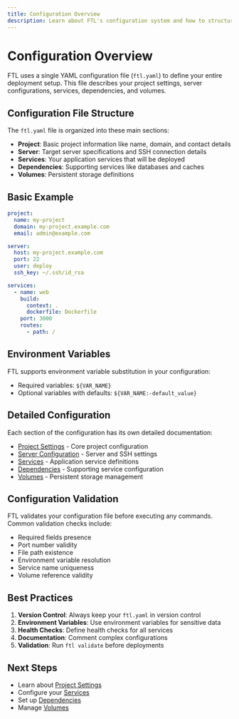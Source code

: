 ```yaml
---
title: Configuration Overview
description: Learn about FTL's configuration system and how to structure your ftl.yaml file
---
```


# Configuration Overview

FTL uses a single YAML configuration file (`ftl.yaml`) to define your entire deployment setup. This file describes your project settings, server configurations, services, dependencies, and volumes.

## Configuration File Structure

The `ftl.yaml` file is organized into these main sections:

- **Project**: Basic project information like name, domain, and contact details
- **Server**: Target server specifications and SSH connection details
- **Services**: Your application services that will be deployed
- **Dependencies**: Supporting services like databases and caches
- **Volumes**: Persistent storage definitions

## Basic Example

```yaml
project:
  name: my-project
  domain: my-project.example.com
  email: admin@example.com

server:
  host: my-project.example.com
  port: 22
  user: deploy
  ssh_key: ~/.ssh/id_rsa

services:
  - name: web
    build:
      context: .
      dockerfile: Dockerfile
    port: 3000
    routes:
      - path: /
```

## Environment Variables

FTL supports environment variable substitution in your configuration:

- Required variables: `${VAR_NAME}`
- Optional variables with defaults: `${VAR_NAME:-default_value}`

## Detailed Configuration

Each section of the configuration has its own detailed documentation:

- [Project Settings](./project-settings.md) - Core project configuration
- [Server Configuration](./services.md) - Server and SSH settings
- [Services](./services.md) - Application service definitions
- [Dependencies](./dependencies.md) - Supporting service configuration
- [Volumes](./volumes.md) - Persistent storage management

## Configuration Validation

FTL validates your configuration file before executing any commands. Common validation checks include:

- Required fields presence
- Port number validity
- File path existence
- Environment variable resolution
- Service name uniqueness
- Volume reference validity

## Best Practices

1. **Version Control**: Always keep your `ftl.yaml` in version control
2. **Environment Variables**: Use environment variables for sensitive data
3. **Health Checks**: Define health checks for all services
4. **Documentation**: Comment complex configurations
5. **Validation**: Run `ftl validate` before deployments

## Next Steps

- Learn about [Project Settings](./project-settings.md)
- Configure your [Services](./services.md)
- Set up [Dependencies](./dependencies.md)
- Manage [Volumes](./volumes.md)
